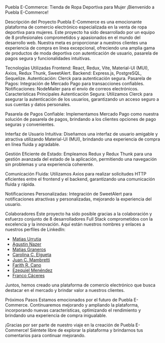 
Puebla E-Commerce: Tienda de Ropa Deportiva para Mujer
¡Bienvenido a Puebla E-Commerce!

Descripción del Proyecto
Puebla E-Commerce es una emocionante plataforma de comercio electrónico especializada en la venta de ropa deportiva para mujeres. Este proyecto ha sido desarrollado por un equipo de 8 profesionales comprometidos y apasionados en el mundo del desarrollo web. Nuestra meta es proporcionar a nuestros clientes una experiencia de compra en línea excepcional, ofreciendo una amplia gama de productos de moda deportiva con autenticación de usuario, pasarela de pagos segura y funcionalidades intuitivas.

Tecnologías Utilizadas
Frontend: React, Redux, Vite, Material-UI (MUI), Axios, Redux Thunk, SweetAlert.
Backend: Express.js, PostgreSQL, Sequelize.
Autenticación: Clerck para autenticación segura.
Pasarela de Pagos: Integración de Mercado Pago para transacciones confiables.
Notificaciones: NodeMailer para el envío de correos electrónicos.
Características Principales
Autenticación Segura: Utilizamos Clerck para asegurar la autenticación de los usuarios, garantizando un acceso seguro a sus cuentas y datos personales.

Pasarela de Pagos Confiable: Implementamos Mercado Pago como nuestra solución de pasarela de pagos, brindando a los clientes opciones de pago seguras y convenientes.

Interfaz de Usuario Intuitiva: Diseñamos una interfaz de usuario amigable y atractiva utilizando Material-UI (MUI), brindando una experiencia de compra en línea fluida y agradable.

Gestión Eficiente de Estado: Empleamos Redux y Redux Thunk para una gestión avanzada del estado de la aplicación, permitiendo una navegación sin problemas y una experiencia coherente.

Comunicación Fluida: Utilizamos Axios para realizar solicitudes HTTP eficientes entre el frontend y el backend, garantizando una comunicación fluida y rápida.

Notificaciones Personalizadas: Integración de SweetAlert para notificaciones atractivas y personalizadas, mejorando la experiencia del usuario.

Colaboradores
Este proyecto ha sido posible gracias a la colaboración y esfuerzo conjunto de 8 desarrolladores Full Stack comprometidos con la excelencia y la innovación. Aquí están nuestros nombres y enlaces a nuestros perfiles de LinkedIn:


- [Matias Urrutia](https://www.linkedin.com/in/mat%C3%ADas-urrutia-de-ter%C3%A1n-16695a20b/)
- [Agustin Nazer](https://www.linkedin.com/in/agust%C3%ADnnazer/)
- [Matias Graneros](https://www.linkedin.com/in/matias-graneros-86605388/)
- [Carolina C. Elgueta](https://www.linkedin.com/in/carolina-carvacho-elgueta-263469130/)
- [Juan C. Mambretti](https://www.linkedin.com/in/juan-cruz-mambretti-a8a3a9281/)
- [Farith R. Cano](https://www.linkedin.com/in/farith-romero-cano-7b80a5126/)
- [Ezequiel Menéndez](https://www.linkedin.com/in/ezequiel-men%C3%A9ndez-888381218/)
- [Franco Cáceres](https://www.linkedin.com/in/franco-c%C3%A1ceres-2731a0273/)


Juntos, hemos creado una plataforma de comercio electrónico que busca destacar en el mercado y brindar valor a nuestros clientes.

Próximos Pasos
Estamos emocionados por el futuro de Puebla E-Commerce. Continuaremos mejorando y ampliando la plataforma, incorporando nuevas características, optimizando el rendimiento y brindando una experiencia de compra inigualable.

¡Gracias por ser parte de nuestro viaje en la creación de Puebla E-Commerce! Siéntete libre de explorar la plataforma y brindarnos tus comentarios para continuar mejorando.
